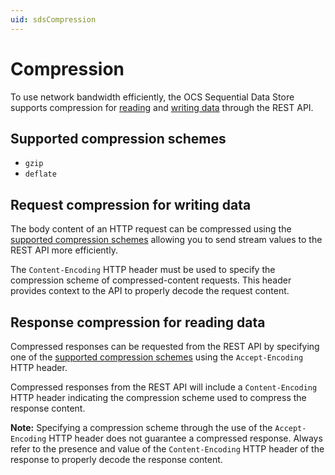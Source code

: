 ```yaml
---
uid: sdsCompression
---
```


# Compression
To use network bandwidth efficiently, the OCS Sequential Data Store supports compression for [reading](xref:sdsReadingDataApi) and
[writing data](xref:sdsWritingDataApi) through the REST API.

## Supported compression schemes
- ``gzip``
- ``deflate``

## Request compression for writing data
The body content of an HTTP request can be compressed using the [supported compression schemes](#supported-compression-schemes) allowing you to send stream values to the REST API more efficiently.

The ``Content-Encoding`` HTTP header must be used to specify the compression scheme of compressed-content requests. This header provides context to the API to properly decode the request content.

## Response compression for reading data
Compressed responses can be requested from the REST API by specifying one of the [supported compression schemes](#supported-compression-schemes) using the ``Accept-Encoding`` HTTP header.

Compressed responses from the REST API will include a ``Content-Encoding`` HTTP header indicating the compression scheme used to compress the response content.

**Note:** Specifying a compression scheme through the use of the ``Accept-Encoding`` HTTP header does not guarantee a compressed response. Always refer to the presence and value of the ``Content-Encoding`` HTTP header of the response to properly decode the response content. 
